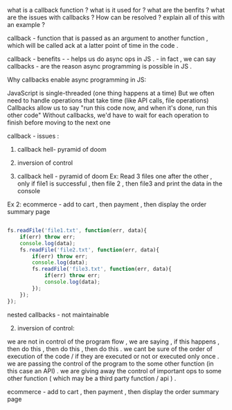 

what is a callback function ? 
what is it used for ? 
what are the benfits ?
what are the issues with callbacks ?
How can be resolved ?
explain all of this with an example ?




callback - function that is passed as an argument to another function , which will be called ack at a latter point of time in the code . 

callback - benefits - 
    - helps us do async ops in JS . 
    - in fact , we can say callbacks - are the reason async programming is possible in JS .

Why callbacks enable async programming in JS:

JavaScript is single-threaded (one thing happens at a time)
But we often need to handle operations that take time (like API calls, file operations)
Callbacks allow us to say "run this code now, and when it's done, run this other code"
Without callbacks, we'd have to wait for each operation to finish before moving to the next one



callback - issues  : 
1) callback hell-  pyramid of doom 
2) inversion of control 



1) callback hell -  pyramid of doom 
Ex: Read 3 files one after the other , only if file1 is successful , then file 2 , then file3 and print the data in the console

Ex 2: ecommerce - add to cart , then payment , then display the order summary page 


```js

fs.readFile('file1.txt', function(err, data){
    if(err) throw err;
    console.log(data);
    fs.readFile('file2.txt', function(err, data){
        if(err) throw err;
        console.log(data);
        fs.readFile('file3.txt', function(err, data){
            if(err) throw err;
            console.log(data);
        });
    });
});

```

nested callbacks - not maintainable 


2) inversion of control: 


we are not in control of the program flow ,
we are saying , if this happens , then do this , then do this , then do this .
we cant be sure of the order of execution  of the code / if they are executed or not or executed only once . 
we are passing the control of the program to the some other function (in this case an API) .
we are giving away the control of important ops to some other function ( which may be a third party function / api ) .



ecommerce - add to cart , then payment , then display the order summary page 


